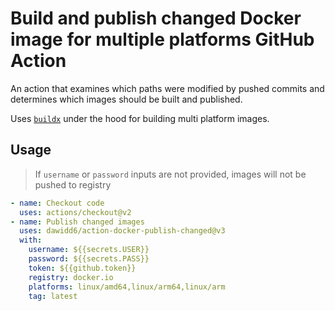 # Build and publish changed Docker image for multiple platforms GitHub Action

An action that examines which paths were modified by pushed commits and determines which images should be built and published.

Uses [`buildx`](https://github.com/docker/buildx) under the hood for building multi platform images.

## Usage

> If `username` or `password` inputs are not provided, images will not be pushed to registry

```yaml
- name: Checkout code
  uses: actions/checkout@v2
- name: Publish changed images
  uses: dawidd6/action-docker-publish-changed@v3
  with:
    username: ${{secrets.USER}}
    password: ${{secrets.PASS}}
    token: ${{github.token}}
    registry: docker.io
    platforms: linux/amd64,linux/arm64,linux/arm
    tag: latest
```
